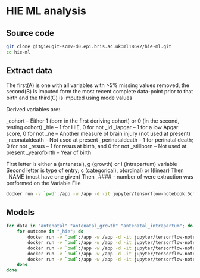 # HIE ML analysis

## Source code

```sh
git clone git@ieugit-scmv-d0.epi.bris.ac.uk:ml18692/hie-ml.git
cd hie-ml
```

## Extract data

The first(A) is one with all variables with >5% missing values removed, the second(B) is imputed form the most recent complete data-point prior to that birth and the third(C) is imputed using mode values

Derived variables are:

_cohort – Either 1 (born in the first deriving cohort) or 0 (in the second, testing cohort)
_hie – 1 for HIE, 0 for not
_id
_lapgar – 1 for a low Apgar score, 0 for not
_ne – Another measure of brain injury (not used at present)
_neonataldeath – Not used at present
_perinataldeath – 1 for perinatal death; 0 for not
_resus – 1 for resus at birth, and 0 for not
_stillborn – Not used at present
_yearofbirth -  Year of birth

First letter is either a (antenatal), g (growth) or I (intrapartum) variable
Second letter is type of entry; c (categorical), o(ordinal) or l(linear)
Then _NAME (most have one given)
Then _#### - number of were extraction was performed on the Variable File


```sh
docker run -v `pwd`:/app -w /app -d -it jupyter/tensorflow-notebook:5cfa60996e84 python extract_features.py
```

## Models

```sh
for data in "antenatal" "antenatal_growth" "antenatal_intrapartum"; do
    for outcome in "_hie"; do
        docker run -v `pwd`:/app -w /app -d -it jupyter/tensorflow-notebook:5cfa60996e84 python models.py --data "$data" --outcome "$outcome" --model "RFE"
        docker run -v `pwd`:/app -w /app -d -it jupyter/tensorflow-notebook:5cfa60996e84 python models.py --data "$data" --outcome "$outcome" --model "ElasticNet"
        docker run -v `pwd`:/app -w /app -d -it jupyter/tensorflow-notebook:5cfa60996e84 python models.py --data "$data" --outcome "$outcome" --model "Lasso"
        docker run -v `pwd`:/app -w /app -d -it jupyter/tensorflow-notebook:5cfa60996e84 python models.py --data "$data" --outcome "$outcome" --model "SVC"
        docker run -v `pwd`:/app -w /app -d -it jupyter/tensorflow-notebook:5cfa60996e84 python models.py --data "$data" --outcome "$outcome" --model "Tree"
    done
done
```
